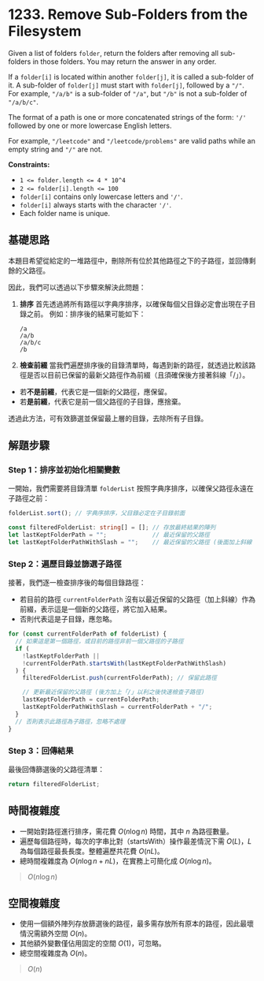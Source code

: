 # 1233. Remove Sub-Folders from the Filesystem

Given a list of folders `folder`, return the folders after removing all sub-folders in those folders. 
You may return the answer in any order.

If a `folder[i]` is located within another `folder[j]`, it is called a sub-folder of it. 
A sub-folder of `folder[j]` must start with `folder[j]`, followed by a `"/"`. 
For example, `"/a/b"` is a sub-folder of `"/a"`, but `"/b"` is not a sub-folder of `"/a/b/c"`.

The format of a path is one or more concatenated strings of the form: `'/'` followed by one or more lowercase English letters.

For example, `"/leetcode"` and `"/leetcode/problems"` are valid paths while an empty string and `"/"` are not.

**Constraints:**

- `1 <= folder.length <= 4 * 10^4`
- `2 <= folder[i].length <= 100`
- `folder[i]` contains only lowercase letters and `'/'`.
- `folder[i]` always starts with the character `'/'`.
- Each folder name is unique.

## 基礎思路

本題目希望從給定的一堆路徑中，刪除所有位於其他路徑之下的子路徑，並回傳剩餘的父路徑。

因此，我們可以透過以下步驟來解決此問題：

1. **排序**
   首先透過將所有路徑以字典序排序，以確保每個父目錄必定會出現在子目錄之前。
   例如：排序後的結果可能如下：

   ```
   /a
   /a/b
   /a/b/c
   /b
   ```
2. **檢查前綴**
   當我們遍歷排序後的目錄清單時，每遇到新的路徑，就透過比較該路徑是否以目前已保留的最新父路徑作為前綴（且須確保後方接著斜線「/」）。

  - 若**不是前綴**，代表它是一個新的父路徑，應保留。
  - 若**是前綴**，代表它是前一個父路徑的子目錄，應捨棄。

透過此方法，可有效篩選並保留最上層的目錄，去除所有子目錄。

## 解題步驟

### Step 1：排序並初始化相關變數

一開始，我們需要將目錄清單 `folderList` 按照字典序排序，以確保父路徑永遠在子路徑之前：

```typescript
folderList.sort(); // 字典序排序，父目錄必定在子目錄前面

const filteredFolderList: string[] = []; // 存放最終結果的陣列
let lastKeptFolderPath = "";             // 最近保留的父路徑
let lastKeptFolderPathWithSlash = "";    // 最近保留的父路徑 (後面加上斜線「/」以便快速比對)
```

### Step 2：遍歷目錄並篩選子路徑

接著，我們逐一檢查排序後的每個目錄路徑：

- 若目前的路徑 `currentFolderPath` 沒有以最近保留的父路徑（加上斜線）作為前綴，表示這是一個新的父路徑，將它加入結果。
- 否則代表這是子目錄，應忽略。

```typescript
for (const currentFolderPath of folderList) {
  // 如果這是第一個路徑，或目前的路徑非前一個父路徑的子路徑
  if (
    !lastKeptFolderPath ||
    !currentFolderPath.startsWith(lastKeptFolderPathWithSlash)
  ) {
    filteredFolderList.push(currentFolderPath); // 保留此路徑

    // 更新最近保留的父路徑 (後方加上「/」以利之後快速檢查子路徑)
    lastKeptFolderPath = currentFolderPath;
    lastKeptFolderPathWithSlash = currentFolderPath + "/";
  }
  // 否則表示此路徑為子路徑，忽略不處理
}
```

### Step 3：回傳結果

最後回傳篩選後的父路徑清單：

```typescript
return filteredFolderList;
```

## 時間複雜度

- 一開始對路徑進行排序，需花費 $O(n \log n)$ 時間，其中 $n$ 為路徑數量。
- 遍歷每個路徑時，每次的字串比對（startsWith）操作最差情況下需 $O(L)$，$L$ 為每個路徑最長長度。整體遍歷共花費 $O(nL)$。
- 總時間複雜度為 $O(n\log n + nL)$，在實務上可簡化成 $O(n\log n)$。

> $O(n\log n)$

## 空間複雜度

- 使用一個額外陣列存放篩選後的路徑，最多需存放所有原本的路徑，因此最壞情況需額外空間 $O(n)$。
- 其他額外變數僅佔用固定的空間 $O(1)$，可忽略。
- 總空間複雜度為 $O(n)$。

> $O(n)$
